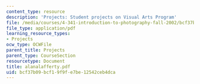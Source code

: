 ```yaml
---
content_type: resource
description: 'Projects: Student projects on Visual Arts Program'
file: /media/courses/4-341-introduction-to-photography-fall-2002/bcf37b09bcf19f9fe7be12542ceb4dca_alanalafferty.pdf
file_type: application/pdf
learning_resource_types:
- Projects
ocw_type: OCWFile
parent_title: Projects
parent_type: CourseSection
resourcetype: Document
title: alanalafferty.pdf
uid: bcf37b09-bcf1-9f9f-e7be-12542ceb4dca
---
```

